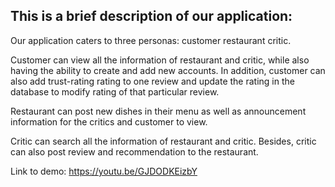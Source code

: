 
## This is a brief description of our application:

Our application caters to three personas: 
customer
restaurant
critic. 

Customer can view all the information of restaurant and critic, while also having the ability to create and add new accounts. In addition, customer can also add trust-rating rating to one review and update the rating in the database to modify rating of that particular review.

Restaurant can post new dishes in their menu as well as announcement information for the critics and customer to view.

Critic can search all the information of restaurant and critic. Besides, critic can also post review and recommendation to the restaurant.

Link to demo: https://youtu.be/GJDODKEizbY
